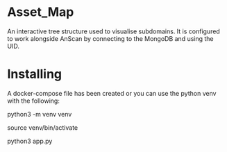 # Asset_Map
An interactive tree structure used to visualise subdomains. It is configured to work alongside AnScan by connecting to the MongoDB and using the UID.

# Installing 
A docker-compose file has been created or you can use the python venv with the following:

python3 -m venv venv

source venv/bin/activate

python3 app.py


